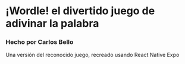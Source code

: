 <h1>¡Wordle! el divertido juego de adivinar la palabra</h1>
<h3>Hecho por Carlos Bello</h3>
<p>Una versión del reconocido juego, recreado usando React Native Expo</p>

